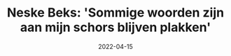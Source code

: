 ---
title: "Neske Beks: 'Sommige woorden zijn aan mijn schors blijven plakken'"
likeOf: https://taalunie.org/actueel/98/neske-beks-sommige-woorden-zijn-aan-mijn-schors-blijven-plakken
excerpt: ""
category: "Like"
date: "2022-04-15"
---
